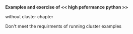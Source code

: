 **Examples and exercise of << high peformance python >>**

without cluster chapter 

Don't meet the requirments of running cluster examples
